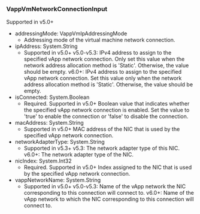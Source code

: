 ### VappVmNetworkConnectionInput
Supported in v5.0+

- addressingMode: VappVmIpAddressingMode
  - Addressing mode of the virtual machine network connection.
- ipAddress: System.String
  - Supported in v5.0+
      v5.0-v5.3: IPv4 address to assign to the specified vApp network connection. Only set this value when the network address allocation method is 'Static'. Otherwise, the value should be empty.
      v6.0+: IPv4 address to assign to the specified vApp network connection. Set this value only when the network address allocation method is 'Static'. Otherwise, the value should be empty.
- isConnected: System.Boolean
  - Required. Supported in v5.0+
      Boolean value that indicates whether the specified vApp network connection is enabled. Set the value to 'true' to enable the connection or 'false' to disable the connection.
- macAddress: System.String
  - Supported in v5.0+
      MAC address of the NIC that is used by the specified vApp network connection.
- networkAdapterType: System.String
  - Supported in v5.3+
      v5.3: The network adapter type of this NIC.
      v6.0+: The network adapter type of the NIC.
- nicIndex: System.Int32
  - Required. Supported in v5.0+
      Index assigned to the NIC that is used by the specified vApp network connection.
- vappNetworkName: System.String
  - Supported in v5.0+
      v5.0-v5.3: Name of the vApp network the NIC corresponding to this connection will connect to.
      v6.0+: Name of the vApp network to which the NIC corresponding to this connection will connect to.
